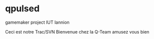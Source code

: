 # qpulsed
gamemaker project IUT lannion

Ceci est notre Trac/SVN
Bienvenue chez la Q-Team
amusez vous bien
